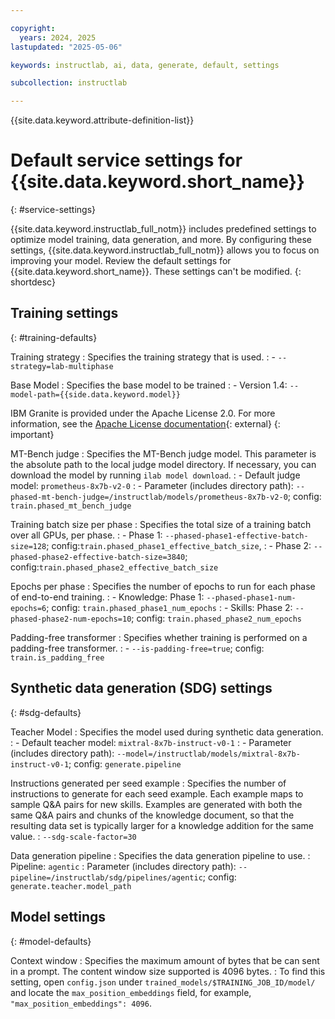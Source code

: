 ```yaml
---

copyright:
  years: 2024, 2025
lastupdated: "2025-05-06"

keywords: instructlab, ai, data, generate, default, settings

subcollection: instructlab

---
```


{{site.data.keyword.attribute-definition-list}}


# Default service settings for {{site.data.keyword.short_name}}
{: #service-settings}

{{site.data.keyword.instructlab_full_notm}} includes predefined settings to optimize model training, data generation, and more. By configuring these settings, {{site.data.keyword.instructlab_full_notm}} allows you to focus on improving your model. Review the default settings for {{site.data.keyword.short_name}}. These settings can't be modified.
{: shortdesc}

## Training settings
{: #training-defaults}

Training strategy
: Specifies the training strategy that is used. 
:  - `--strategy=lab-multiphase`

Base Model
: Specifies the base model to be trained
: - Version 1.4: `--model-path={{side.data.keyword.model}}`

IBM Granite is provided under the Apache License 2.0. For more information, see the [Apache License documentation](https://www.apache.org/licenses/LICENSE-2.0){: external}
{: important}

MT-Bench judge 
:   Specifies the MT-Bench judge model. This parameter is the absolute path to the local judge model directory. If necessary, you can download the model by running `ilab model download`.
:   - Default judge model: `prometheus-8x7b-v2-0`
:   - Parameter (includes directory path): `--phased-mt-bench-judge=/instructlab/models/prometheus-8x7b-v2-0`; config: `train.phased_mt_bench_judge`

Training batch size per phase
:   Specifies the total size of a training batch over all GPUs, per phase. 
:   - Phase 1: `--phased-phase1-effective-batch-size=128`; config:`train.phased_phase1_effective_batch_size`,
:   - Phase 2: `--phased-phase2-effective-batch-size=3840`;  config:`train.phased_phase2_effective_batch_size`

Epochs per phase
:   Specifies the number of epochs to run for each phase of end-to-end training. 
:   - Knowledge: Phase 1: `--phased-phase1-num-epochs=6`; config: `train.phased_phase1_num_epochs`
:   - Skills: Phase 2: `--phased-phase2-num-epochs=10`; config: `train.phased_phase2_num_epochs`


Padding-free transformer
:   Specifies whether training is performed on a padding-free transformer. 
:   - `--is-padding-free=true`; config: `train.is_padding_free`

## Synthetic data generation (SDG) settings
{: #sdg-defaults} 

Teacher Model
:   Specifies the model used during synthetic data generation. 
:   - Default teacher model: `mixtral-8x7b-instruct-v0-1`
:   - Parameter (includes directory path): `--model=/instructlab/models/mixtral-8x7b-instruct-v0-1`; config: `generate.pipeline`

Instructions generated per seed example
:   Specifies the number of instructions to generate for each seed example. Each example maps to sample Q&A pairs for new skills. Examples are generated with both the same Q&A pairs and chunks of the knowledge document, so that the resulting data set is typically larger for a knowledge addition for the same value.
:   `--sdg-scale-factor=30`

Data generation pipeline
:   Specifies the data generation pipeline to use.
:   Pipeline: `agentic`
:   Parameter (includes directory path): `--pipeline=/instructlab/sdg/pipelines/agentic`; config: `generate.teacher.model_path`

## Model settings
{: #model-defaults}

Context window
:   Specifies the maximum amount of bytes that be can sent in a prompt. The content window size supported is 4096 bytes.
:   To find this setting, open `config.json` under `trained_models/$TRAINING_JOB_ID/model/` and locate the `max_position_embeddings` field, for example, `"max_position_embeddings": 4096`.
